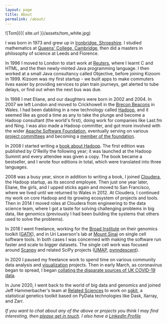 ```yaml
---
layout: page
title: About
permalink: /about/
---
```


![Tom]({{ site.url }}/assets/tom_white.jpg)

I was born in 1973 and grew up in [Ironbridge, Shropshire](https://en.wikipedia.org/wiki/Ironbridge).
I studied mathematics at [Queens' College, Cambridge](https://en.wikipedia.org/wiki/Queens%27_College,_Cambridge),
then did a masters in philosophy of science at Leeds and Florence.

In 1996 I moved to London to start work at [Reuters](https://en.wikipedia.org/wiki/Reuters), where I learnt C and HTML, and the
then newly-minted Java programming language. I then worked at a small Java consultancy
called Objective, before joining Kizoom in 1999. Kizoom was my first startup - we built
apps to make commuters lives easier by providing services to plan train journeys, get alerted
to tube delays, or find out when the next bus was due.

In 1998 I met Eliane, and our daughters were born in 2002 and 2004. In 2007 we left
London and moved to Crickhowell in the [Brecon Beacons](https://en.wikipedia.org/wiki/Brecon_Beacons) in Wales.
I had been dabbling in a new technology called [Hadoop](https://hadoop.apache.org/), and
it seemed like as good a time as any to take the plunge and become a Hadoop consultant
(the world's first), doing work for companies like Last.fm and Ning. I was also made a Hadoop
committer, and got more involved with the wider [Apache Software Foundation](https://www.apache.org/),
eventually serving on various [project committees](http://hadoop.apache.org/who.html)
and becoming a [member of the foundation](http://www.apache.org/foundation/members.html).

In 2008 I started writing a [book about Hadoop](http://www.hadoopbook.com/). The first edition was published by O'Reilly
the following year; it was launched at the Hadoop Summit and every attendee was given a copy.
The book became a bestseller, and I wrote four editions in total, which were translated into three languages.

2008 was a busy year, since in addition to writing a book, I joined [Cloudera](https://www.cloudera.com/),
the Hadoop startup, as its second employee.
Then just one year later, Eliane, the girls, and I upped sticks again and moved to San Francisco,
where we lived until we returned to Wales in 2012.
At Cloudera, I continued my work on core Hadoop and its growing ecosystem of projects
and tools. Then in 2014 I moved roles at Cloudera from engineering to the data science team, where I got
a taste for solving challenging problems in big data, like genomics (previously I had
been building the systems that others used to solve the problems).

In 2018 I went freelance, working for the [Broad Institute](https://www.broadinstitute.org/) on their genomics toolkit
([GATK](https://software.broadinstitute.org/gatk/)), and in Uri Laserson's lab at
[Mount Sinai](https://icahn.mssm.edu/) on single cell software tools. In both cases I was concerned
with making the software run faster and scale to bigger datasets. The single cell work was focused around
[Scanpy](https://scanpy.readthedocs.io/) and related SciPy projects ([UMAP](https://umap-learn.readthedocs.io/),
[pynndescent](https://github.com/lmcinnes/pynndescent)).

In 2020 I paused my freelance work to spend time on various community
data analysis and [visualization](http://tom-e-white.com/datavision/) projects.
Then in early March, as coronavirus began to spread, I began [collating the disparate sources of UK COVID-19 data](https://github.com/tomwhite/covid-19-uk-data).

In June 2020, I went back to the world of big data and genomics and joined Jeff Hammerbacher's team at [Related Sciences](https://www.related.vc/) to work on [sgkit](https://github.com/pystatgen/sgkit), a statistical genetics toolkit based on PyData technologies like Dask, Xarray, and Zarr.

_If you want to chat about any of the above or projects you think I may find interesting, then [please get in touch](mailto:tom.e.white@gmail.com). I also have a [LinkedIn Profile](https://www.linkedin.com/in/tomwhite/)_
